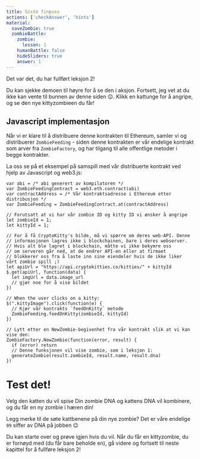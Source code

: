 ```yaml
---
title: Siste finpuss
actions: ['checkAnswer', 'hints']
material:
  saveZombie: true
  zombieBattle:
    zombie:
      lesson: 1
    humanBattle: false
    hideSliders: true
    answer: 1
---
```


 Det var det, du har fullført leksjon 2!

Du kan sjekke demoen til høyre for å se den i aksjon. Fortsett, jeg vet at du ikke kan vente til bunnen av denne siden 😉. Klikk en kattunge for å angripe, og se den nye kittyzombieen du får!

## Javascript implementasjon

Når vi er klare til å distribuere denne kontrakten til Ethereum, samler vi og distribuerer `ZombieFeeding` - siden denne kontrakten er vår endelige kontrakt som arver fra `ZombieFactory`, og har tilgang til alle offentlige metoder i begge kontrakter.

La oss se på et eksempel på samspill med vår distribuerte kontrakt ved hjelp av Javascript og web3.js:

```
var abi = /* abi generert av kompilatoren */
var ZombieFeedingContract = web3.eth.contract(abi)
var contractAddress = /* Vår kontraktsadresse i Ethereum etter distribusjon */
var ZombieFeeding = ZombieFeedingContract.at(contractAddress)

// Forutsatt at vi har vår zombie ID og kitty ID vi ønsker å angripe
let zombieId = 1;
let kittyId = 1;

// For å få CryptoKitty's bilde, må vi spørre om deres web-API. Denne
// informasjonen lagres ikke i blockchainen, bare i deres webserver.
// Hvis alt ble lagret i blockchain, måtte vi ikke bekymre oss
// om serveren går ned, at de endrer API-en eller at firmaet
// blokkerer oss fra å laste inn sine eiendeler hvis de ikke liker vårt zombie spill ;)
let apiUrl = "https://api.cryptokitties.co/kitties/" + kittyId
$.get(apiUrl, function(data) {
  let imgUrl = data.image_url
  // gjør noe for å vise bildet
})

// When the user clicks on a kitty:
$(".kittyImage").click(function(e) {
  // Kjør vår kontrakts `feedOnKitty` metode
  ZombieFeeding.feedOnKitty(zombieId, kittyId)
})

// Lytt etter en NewZombie-begivenhet fra vår kontrakt slik at vi kan vise den:
ZombieFactory.NewZombie(function(error, result) {
  if (error) return
  // Denne funksjonen vil vise zombie, som i leksjon 1:
  generateZombie(result.zombieId, result.name, result.dna)
})
```

# Test det!

Velg den katten du vil spise Din zombie DNA og kattens DNA vil kombinere, og du får en ny zombie i hæren din!

Legg merke til de søte kattbenene på din nye zombie? Det er våre endelige `99` siffer av DNA på jobben 😉

Du kan starte over og prøve igjen hvis du vil. Når du får en kittyzombie, du er fornøyd med (du får bare beholde en), gå videre og fortsett til neste kapittel for å fullføre leksjon 2!
